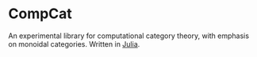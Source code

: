 # CompCat

An experimental library for computational category theory, with emphasis on
monoidal categories. Written in [Julia](https://julialang.org).
